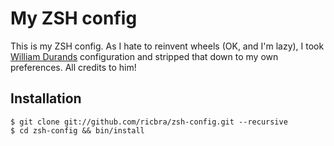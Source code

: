 My ZSH config
=============

This is my ZSH config. As I hate to reinvent wheels (OK, and I'm lazy), I took [William Durands](git@github.com:willdurand/zsh-config.git) 
configuration and stripped that down to my own preferences. All credits to him! 

Installation
------------

    $ git clone git://github.com/ricbra/zsh-config.git --recursive
    $ cd zsh-config && bin/install
